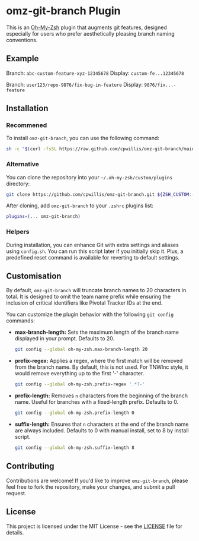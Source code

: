 # omz-git-branch Plugin

This is an [Oh-My-Zsh](https://github.com/ohmyzsh/ohmyzsh) plugin that augments git features, designed especially for users who prefer aesthetically pleasing branch naming conventions. 

## Example

Branch: `abc-custom-feature-xyz-12345678`
Display: `custom-fe...12345678`

Branch: `user123/repo-9876/fix-bug-in-feature`
Display: `9876/fix...-feature`

## Installation

### Recommened 

To install `omz-git-branch`, you can use the following command:

```sh
sh -c "$(curl -fsSL https://raw.github.com/cpwillis/omz-git-branch/main/install.sh)"
```

### Alternative

You can clone the repository into your `~/.oh-my-zsh/custom/plugins` directory:

```sh
git clone https://github.com/cpwillis/omz-git-branch.git ${ZSH_CUSTOM:-~/.oh-my-zsh/custom}/plugins/omz-git-branch
```

After cloning, add `omz-git-branch` to your `.zshrc` plugins list:

```sh
plugins=(... omz-git-branch)
```

### Helpers

During installation, you can enhance Git with extra settings and aliases using `config.sh`. You can run this script later if you initially skip it. Plus, a predefined reset command is available for reverting to default settings.

## Customisation

By default, `omz-git-branch` will truncate branch names to 20 characters in total. It is designed to omit the team name prefix while ensuring the inclusion of critical identifiers like Pivotal Tracker IDs at the end.

You can customize the plugin behavior with the following `git config` commands:

- **max-branch-length:** Sets the maximum length of the branch name displayed in your prompt. Defaults to 20.

  ```sh
  git config --global oh-my-zsh.max-branch-length 20
  ```

- **prefix-regex:** Applies a regex, where the first match will be removed from the branch name. By default, this is not used. For TNWInc style, it would remove everything up to the first '-' character.

  ```sh
  git config --global oh-my-zsh.prefix-regex '.*?-'
  ```

- **prefix-length:** Removes `n` characters from the beginning of the branch name. Useful for branches with a fixed-length prefix. Defaults to 0.

  ```sh
  git config --global oh-my-zsh.prefix-length 0
  ```

- **suffix-length:** Ensures that `n` characters at the end of the branch name are always included. Defaults to 0 with manual install, set to 8 by install script.

  ```sh
  git config --global oh-my-zsh.suffix-length 8
  ```

## Contributing

Contributions are welcome! If you'd like to improve `omz-git-branch`, please feel free to fork the repository, make your changes, and submit a pull request.

## License

This project is licensed under the MIT License - see the [LICENSE](LICENSE) file for details.
